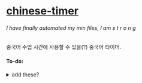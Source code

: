 # [chinese-timer](https://hearkour.github.io/chinese-timer/)

###### I have finally automated my min files, I am s t r o n g

중국어 수업 시간에 사용할 수 있을(?) 중국어 타이머.

#### To-do:

<details>
  <summary>add these?</summary>
  <br>
  
  - 제한시간설정
  - 선 색상(원고지, 팔레트?)
  - 글 밝기(전반적)
  - ❌원고지투명도
  - 움직이는 배경? 배경색상투명도?
  - fps 조절...?
  > ~~커밋 커밋 커몬~~
</details>
